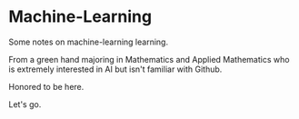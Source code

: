 # Machine-Learning
Some notes on machine-learning learning.

From a green hand majoring in Mathematics and Applied Mathematics who is extremely interested in AI but isn't familiar with Github.

Honored to be here.

Let's go.
